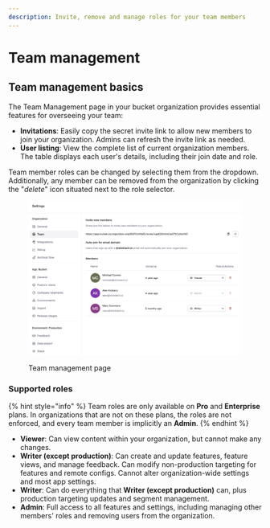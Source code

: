```yaml
---
description: Invite, remove and manage roles for your team members
---
```


# Team management

## Team management basics

The Team Management page in your bucket organization provides essential features for overseeing your team:

* **Invitations**: Easily copy the secret invite link to allow new members to join your organization. Admins can refresh the invite link as needed.
* **User listing**: View the complete list of current organization members. The table displays each user's details, including their join date and role.

Team member roles can be changed by selecting them from the dropdown. Additionally, any member can be removed from the organization by clicking the "_delete_" icon situated next to the role selector.

<figure><img src="../.gitbook/assets/image.png" alt=""><figcaption><p>Team management page</p></figcaption></figure>

### Supported roles

{% hint style="info" %}
Team roles are only available on **Pro** and **Enterprise** plans. In organizations that are not on these plans, the roles are not enforced, and every team member is implicitly an **Admin**.
{% endhint %}

* **Viewer**: Can view content within your organization, but cannot make any changes.
* **Writer (except production)**: Can create and update features, feature views, and manage feedback. Can modify non-production targeting for features and remote configs. Cannot alter organization-wide settings and most app settings.
* **Writer**: Can do everything that **Writer (except production)** can, plus production targeting updates and segment management.
* **Admin**: Full access to all features and settings, including managing other members' roles and removing users from the organization.
